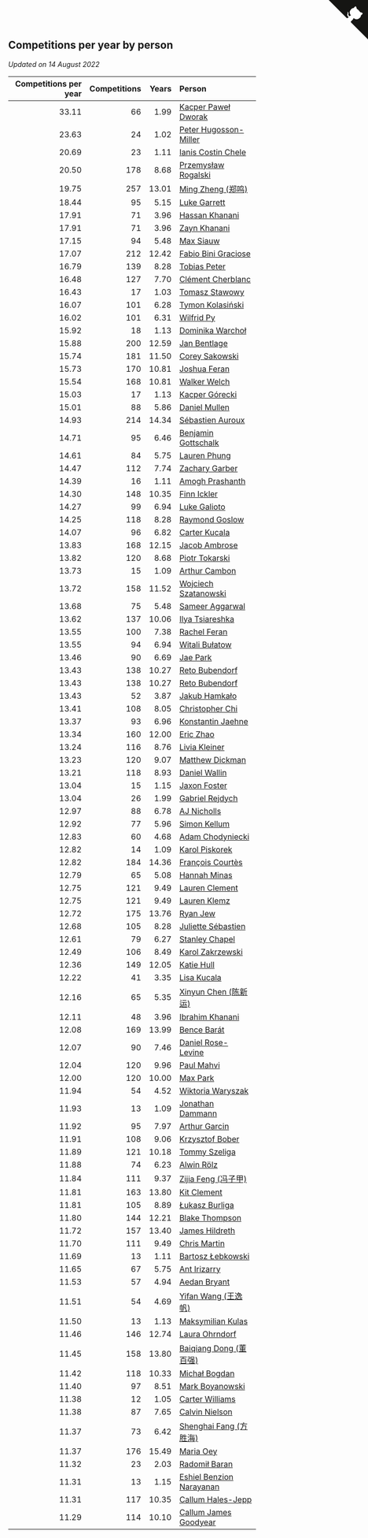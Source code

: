 ## Competitions per year by person

*Updated on 14 August 2022*

| Competitions per year | Competitions | Years | Person |
| ---: | ---: | ---: | :--- |
| 33.11 | 66 | 1.99 | [Kacper Paweł Dworak](https://www.worldcubeassociation.org/persons/2020DWOR01) |
| 23.63 | 24 | 1.02 | [Peter Hugosson-Miller](https://www.worldcubeassociation.org/persons/2021HUGO01) |
| 20.69 | 23 | 1.11 | [Ianis Costin Chele](https://www.worldcubeassociation.org/persons/2021CHEL01) |
| 20.50 | 178 | 8.68 | [Przemysław Rogalski](https://www.worldcubeassociation.org/persons/2013ROGA02) |
| 19.75 | 257 | 13.01 | [Ming Zheng (郑鸣)](https://www.worldcubeassociation.org/persons/2009ZHEN11) |
| 18.44 | 95 | 5.15 | [Luke Garrett](https://www.worldcubeassociation.org/persons/2017GARR05) |
| 17.91 | 71 | 3.96 | [Hassan Khanani](https://www.worldcubeassociation.org/persons/2018KHAN26) |
| 17.91 | 71 | 3.96 | [Zayn Khanani](https://www.worldcubeassociation.org/persons/2018KHAN28) |
| 17.15 | 94 | 5.48 | [Max Siauw](https://www.worldcubeassociation.org/persons/2017SIAU02) |
| 17.07 | 212 | 12.42 | [Fabio Bini Graciose](https://www.worldcubeassociation.org/persons/2010GRAC02) |
| 16.79 | 139 | 8.28 | [Tobias Peter](https://www.worldcubeassociation.org/persons/2014PETE03) |
| 16.48 | 127 | 7.70 | [Clément Cherblanc](https://www.worldcubeassociation.org/persons/2014CHER05) |
| 16.43 | 17 | 1.03 | [Tomasz Stawowy](https://www.worldcubeassociation.org/persons/2021STAW01) |
| 16.07 | 101 | 6.28 | [Tymon Kolasiński](https://www.worldcubeassociation.org/persons/2016KOLA02) |
| 16.02 | 101 | 6.31 | [Wilfrid Py](https://www.worldcubeassociation.org/persons/2016PYWI01) |
| 15.92 | 18 | 1.13 | [Dominika Warchoł](https://www.worldcubeassociation.org/persons/2021WARC01) |
| 15.88 | 200 | 12.59 | [Jan Bentlage](https://www.worldcubeassociation.org/persons/2010BENT01) |
| 15.74 | 181 | 11.50 | [Corey Sakowski](https://www.worldcubeassociation.org/persons/2011SAKO01) |
| 15.73 | 170 | 10.81 | [Joshua Feran](https://www.worldcubeassociation.org/persons/2011FERA01) |
| 15.54 | 168 | 10.81 | [Walker Welch](https://www.worldcubeassociation.org/persons/2011WELC01) |
| 15.03 | 17 | 1.13 | [Kacper Górecki](https://www.worldcubeassociation.org/persons/2021GORE01) |
| 15.01 | 88 | 5.86 | [Daniel Mullen](https://www.worldcubeassociation.org/persons/2016MULL04) |
| 14.93 | 214 | 14.34 | [Sébastien Auroux](https://www.worldcubeassociation.org/persons/2008AURO01) |
| 14.71 | 95 | 6.46 | [Benjamin Gottschalk](https://www.worldcubeassociation.org/persons/2016GOTT01) |
| 14.61 | 84 | 5.75 | [Lauren Phung](https://www.worldcubeassociation.org/persons/2016PHUN02) |
| 14.47 | 112 | 7.74 | [Zachary Garber](https://www.worldcubeassociation.org/persons/2014GARB01) |
| 14.39 | 16 | 1.11 | [Amogh Prashanth](https://www.worldcubeassociation.org/persons/2021PRAS01) |
| 14.30 | 148 | 10.35 | [Finn Ickler](https://www.worldcubeassociation.org/persons/2012ICKL01) |
| 14.27 | 99 | 6.94 | [Luke Galioto](https://www.worldcubeassociation.org/persons/2015GALI02) |
| 14.25 | 118 | 8.28 | [Raymond Goslow](https://www.worldcubeassociation.org/persons/2014GOSL01) |
| 14.07 | 96 | 6.82 | [Carter Kucala](https://www.worldcubeassociation.org/persons/2015KUCA01) |
| 13.83 | 168 | 12.15 | [Jacob Ambrose](https://www.worldcubeassociation.org/persons/2010AMBR01) |
| 13.82 | 120 | 8.68 | [Piotr Tokarski](https://www.worldcubeassociation.org/persons/2013TOKA01) |
| 13.73 | 15 | 1.09 | [Arthur Cambon](https://www.worldcubeassociation.org/persons/2021CAMB01) |
| 13.72 | 158 | 11.52 | [Wojciech Szatanowski](https://www.worldcubeassociation.org/persons/2011SZAT01) |
| 13.68 | 75 | 5.48 | [Sameer Aggarwal](https://www.worldcubeassociation.org/persons/2017AGGA01) |
| 13.62 | 137 | 10.06 | [Ilya Tsiareshka](https://www.worldcubeassociation.org/persons/2012TERE01) |
| 13.55 | 100 | 7.38 | [Rachel Feran](https://www.worldcubeassociation.org/persons/2015FERA01) |
| 13.55 | 94 | 6.94 | [Witali Bułatow](https://www.worldcubeassociation.org/persons/2015BUAT01) |
| 13.46 | 90 | 6.69 | [Jae Park](https://www.worldcubeassociation.org/persons/2015PARK24) |
| 13.43 | 138 | 10.27 | [Reto Bubendorf](https://www.worldcubeassociation.org/persons/2012BUBE01) |
| 13.43 | 138 | 10.27 | [Reto Bubendorf](https://www.worldcubeassociation.org/persons/2012BUBE01) |
| 13.43 | 52 | 3.87 | [Jakub Hamkało](https://www.worldcubeassociation.org/persons/2018HAMK01) |
| 13.41 | 108 | 8.05 | [Christopher Chi](https://www.worldcubeassociation.org/persons/2014CHIC01) |
| 13.37 | 93 | 6.96 | [Konstantin Jaehne](https://www.worldcubeassociation.org/persons/2015JAEH01) |
| 13.34 | 160 | 12.00 | [Eric Zhao](https://www.worldcubeassociation.org/persons/2010ZHAO19) |
| 13.24 | 116 | 8.76 | [Livia Kleiner](https://www.worldcubeassociation.org/persons/2013KLEI03) |
| 13.23 | 120 | 9.07 | [Matthew Dickman](https://www.worldcubeassociation.org/persons/2013DICK01) |
| 13.21 | 118 | 8.93 | [Daniel Wallin](https://www.worldcubeassociation.org/persons/2013WALL03) |
| 13.04 | 15 | 1.15 | [Jaxon Foster](https://www.worldcubeassociation.org/persons/2021FOST01) |
| 13.04 | 26 | 1.99 | [Gabriel Rejdych](https://www.worldcubeassociation.org/persons/2020REJD01) |
| 12.97 | 88 | 6.78 | [AJ Nicholls](https://www.worldcubeassociation.org/persons/2015NICH04) |
| 12.92 | 77 | 5.96 | [Simon Kellum](https://www.worldcubeassociation.org/persons/2016KELL12) |
| 12.83 | 60 | 4.68 | [Adam Chodyniecki](https://www.worldcubeassociation.org/persons/2017CHOD02) |
| 12.82 | 14 | 1.09 | [Karol Piskorek](https://www.worldcubeassociation.org/persons/2021PISK01) |
| 12.82 | 184 | 14.36 | [François Courtès](https://www.worldcubeassociation.org/persons/2008COUR01) |
| 12.79 | 65 | 5.08 | [Hannah Minas](https://www.worldcubeassociation.org/persons/2017MINA04) |
| 12.75 | 121 | 9.49 | [Lauren Clement](https://www.worldcubeassociation.org/persons/2013KLEM01) |
| 12.75 | 121 | 9.49 | [Lauren Klemz](https://www.worldcubeassociation.org/persons/2013KLEM01) |
| 12.72 | 175 | 13.76 | [Ryan Jew](https://www.worldcubeassociation.org/persons/2008JEWR01) |
| 12.68 | 105 | 8.28 | [Juliette Sébastien](https://www.worldcubeassociation.org/persons/2014SEBA01) |
| 12.61 | 79 | 6.27 | [Stanley Chapel](https://www.worldcubeassociation.org/persons/2016CHAP04) |
| 12.49 | 106 | 8.49 | [Karol Zakrzewski](https://www.worldcubeassociation.org/persons/2014ZAKR01) |
| 12.36 | 149 | 12.05 | [Katie Hull](https://www.worldcubeassociation.org/persons/2010HULL01) |
| 12.22 | 41 | 3.35 | [Lisa Kucala](https://www.worldcubeassociation.org/persons/2019KUCA01) |
| 12.16 | 65 | 5.35 | [Xinyun Chen (陈新运)](https://www.worldcubeassociation.org/persons/2017CHEN36) |
| 12.11 | 48 | 3.96 | [Ibrahim Khanani](https://www.worldcubeassociation.org/persons/2018KHAN27) |
| 12.08 | 169 | 13.99 | [Bence Barát](https://www.worldcubeassociation.org/persons/2008BARA01) |
| 12.07 | 90 | 7.46 | [Daniel Rose-Levine](https://www.worldcubeassociation.org/persons/2015ROSE01) |
| 12.04 | 120 | 9.96 | [Paul Mahvi](https://www.worldcubeassociation.org/persons/2012MAHV01) |
| 12.00 | 120 | 10.00 | [Max Park](https://www.worldcubeassociation.org/persons/2012PARK03) |
| 11.94 | 54 | 4.52 | [Wiktoria Waryszak](https://www.worldcubeassociation.org/persons/2018WARY01) |
| 11.93 | 13 | 1.09 | [Jonathan Dammann](https://www.worldcubeassociation.org/persons/2021DAMM01) |
| 11.92 | 95 | 7.97 | [Arthur Garcin](https://www.worldcubeassociation.org/persons/2014GARC27) |
| 11.91 | 108 | 9.06 | [Krzysztof Bober](https://www.worldcubeassociation.org/persons/2013BOBE01) |
| 11.89 | 121 | 10.18 | [Tommy Szeliga](https://www.worldcubeassociation.org/persons/2012SZEL01) |
| 11.88 | 74 | 6.23 | [Alwin Rölz](https://www.worldcubeassociation.org/persons/2016ROLZ01) |
| 11.84 | 111 | 9.37 | [Zijia Feng (冯子甲)](https://www.worldcubeassociation.org/persons/2013FENG02) |
| 11.81 | 163 | 13.80 | [Kit Clement](https://www.worldcubeassociation.org/persons/2008CLEM01) |
| 11.81 | 105 | 8.89 | [Łukasz Burliga](https://www.worldcubeassociation.org/persons/2013BURL01) |
| 11.80 | 144 | 12.21 | [Blake Thompson](https://www.worldcubeassociation.org/persons/2010THOM03) |
| 11.72 | 157 | 13.40 | [James Hildreth](https://www.worldcubeassociation.org/persons/2009HILD01) |
| 11.70 | 111 | 9.49 | [Chris Martin](https://www.worldcubeassociation.org/persons/2013MART03) |
| 11.69 | 13 | 1.11 | [Bartosz Łebkowski](https://www.worldcubeassociation.org/persons/2021LEBK01) |
| 11.65 | 67 | 5.75 | [Ant Irizarry](https://www.worldcubeassociation.org/persons/2016IRIZ02) |
| 11.53 | 57 | 4.94 | [Aedan Bryant](https://www.worldcubeassociation.org/persons/2017BRYA06) |
| 11.51 | 54 | 4.69 | [Yifan Wang (王逸帆)](https://www.worldcubeassociation.org/persons/2017WANY29) |
| 11.50 | 13 | 1.13 | [Maksymilian Kulas](https://www.worldcubeassociation.org/persons/2021KULA02) |
| 11.46 | 146 | 12.74 | [Laura Ohrndorf](https://www.worldcubeassociation.org/persons/2009OHRN01) |
| 11.45 | 158 | 13.80 | [Baiqiang Dong (董百强)](https://www.worldcubeassociation.org/persons/2008DONG06) |
| 11.42 | 118 | 10.33 | [Michał Bogdan](https://www.worldcubeassociation.org/persons/2012BOGD01) |
| 11.40 | 97 | 8.51 | [Mark Boyanowski](https://www.worldcubeassociation.org/persons/2014BOYA01) |
| 11.38 | 12 | 1.05 | [Carter Williams](https://www.worldcubeassociation.org/persons/2021WILL06) |
| 11.38 | 87 | 7.65 | [Calvin Nielson](https://www.worldcubeassociation.org/persons/2014NIEL03) |
| 11.37 | 73 | 6.42 | [Shenghai Fang (方胜海)](https://www.worldcubeassociation.org/persons/2016FANG01) |
| 11.37 | 176 | 15.49 | [Maria Oey](https://www.worldcubeassociation.org/persons/2007OEYM01) |
| 11.32 | 23 | 2.03 | [Radomił Baran](https://www.worldcubeassociation.org/persons/2020BARA02) |
| 11.31 | 13 | 1.15 | [Eshiel Benzion Narayanan](https://www.worldcubeassociation.org/persons/2021NARA03) |
| 11.31 | 117 | 10.35 | [Callum Hales-Jepp](https://www.worldcubeassociation.org/persons/2012HALE01) |
| 11.29 | 114 | 10.10 | [Callum James Goodyear](https://www.worldcubeassociation.org/persons/2012GOOD02) |


<a href="https://github.com/jonatanklosko/wca_statistics" class="github-corner" aria-label="View source on Github"><svg width="80" height="80" viewBox="0 0 250 250" style="fill:#151513; color:#fff; position: absolute; top: 0; border: 0; right: 0;" aria-hidden="true"><path d="M0,0 L115,115 L130,115 L142,142 L250,250 L250,0 Z"></path><path d="M128.3,109.0 C113.8,99.7 119.0,89.6 119.0,89.6 C122.0,82.7 120.5,78.6 120.5,78.6 C119.2,72.0 123.4,76.3 123.4,76.3 C127.3,80.9 125.5,87.3 125.5,87.3 C122.9,97.6 130.6,101.9 134.4,103.2" fill="currentColor" style="transform-origin: 130px 106px;" class="octo-arm"></path><path d="M115.0,115.0 C114.9,115.1 118.7,116.5 119.8,115.4 L133.7,101.6 C136.9,99.2 139.9,98.4 142.2,98.6 C133.8,88.0 127.5,74.4 143.8,58.0 C148.5,53.4 154.0,51.2 159.7,51.0 C160.3,49.4 163.2,43.6 171.4,40.1 C171.4,40.1 176.1,42.5 178.8,56.2 C183.1,58.6 187.2,61.8 190.9,65.4 C194.5,69.0 197.7,73.2 200.1,77.6 C213.8,80.2 216.3,84.9 216.3,84.9 C212.7,93.1 206.9,96.0 205.4,96.6 C205.1,102.4 203.0,107.8 198.3,112.5 C181.9,128.9 168.3,122.5 157.7,114.1 C157.9,116.9 156.7,120.9 152.7,124.9 L141.0,136.5 C139.8,137.7 141.6,141.9 141.8,141.8 Z" fill="currentColor" class="octo-body"></path></svg></a><style>.github-corner:hover .octo-arm{animation:octocat-wave 560ms ease-in-out}@keyframes octocat-wave{0%,100%{transform:rotate(0)}20%,60%{transform:rotate(-25deg)}40%,80%{transform:rotate(10deg)}}@media (max-width:500px){.github-corner:hover .octo-arm{animation:none}.github-corner .octo-arm{animation:octocat-wave 560ms ease-in-out}}</style>
